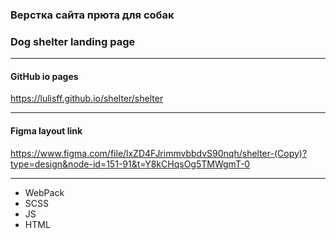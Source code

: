 ### Верстка сайта прюта для собак
### Dog shelter landing page

<hr>

#### GitHub io pages
https://lulisff.github.io/shelter/shelter


<hr>

#### Figma layout link
https://www.figma.com/file/lxZD4FJrimmvbbdvS90nqh/shelter-(Copy)?type=design&node-id=151-91&t=Y8kCHqsOg5TMWgmT-0

<hr>

- WebPack
- SCSS
- JS
- HTML

